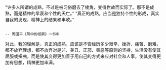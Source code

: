“许多人所谓的成熟，不过是被习俗磨去了棱角，变得世故而实际了。那不是成熟，而是精神的早衰和个性的夭亡。”
“真正的成熟，应当是独特个性的形成，真实自我的发现，精神上的结果和丰收。”

																												-- 周国平《风中的纸屑》一书中

对此，我的理解是，真正的成熟，应该是不管经历多少艰辛、挫折、痛苦、磨难，都不放弃理想，都不放弃对是非、美丑、正邪、善恶等原则的坚持，生活没有使其屈服或扭曲，而是使其变得更加善于用自己的方式来应对社会和人事，使其变得更加有思想，精神更加丰满。

